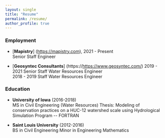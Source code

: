 ```yaml
---
layout: single
title: "Resume"
permalink: /resume/
author_profile: true
---
```


### Employment

- [**Mapistry**] (https://mapistry.com), 2021 - Present  
Senior Staff Engineer 
  
- [**Geosyntec Consultants**] (https://https://www.geosyntec.com/) 
2019 - 2021 
Senior Staff Water Resources Engineer   
2018 - 2019
Staff Water Resources Engineer

### Education

- **University of Iowa** (2016-2018)   
  MS in Civil Engineering (Water Resources) 
  Thesis: Modeling of conservation practices on a HUC-12 watershed scale using Hydrological Simulation Program -- FORTRAN

- **Saint Louis University** (2012-2016)  
  BS in Civil Engineering 
  Minor in Engineering Mathematics  



